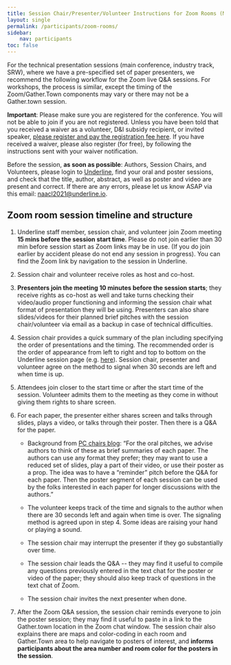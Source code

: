 ```yaml
---
title: Session Chair/Presenter/Volunteer Instructions for Zoom Rooms (Main Conference, Industry Track, and SRW)
layout: single
permalink: /participants/zoom-rooms/
sidebar:
    nav: participants
toc: false
---
```


For the technical presentation sessions (main conference, industry track, SRW), where we have a pre-specified set of paper presenters, we recommend the following workflow for the Zoom live Q&A sessions. For workshops, the process is similar, except the timing of the Zoom/Gather.Town components may vary or there may not be a Gather.town session.

**Important**: Please make sure you are registered for the conference. You will not be able to join if you are not registered. Unless you have been told that you received a waiver as a volunteer, D&I subsidy recipient, or invited speaker, [please register and pay the registration fee here](/registration/). If you have received a waiver, please also register (for free), by following the instructions sent with your waiver notification.

Before the session, **as soon as possible**: Authors, Session Chairs, and Volunteers, please login to [Underline](https://underline.io/events/122/reception), find your oral and poster sessions, and check that the title, author, abstract, as well as poster and video are present and correct. If there are any errors, please let us know ASAP via this email: [naacl2021@underline.io](mailto:naacl2021@underline.io).

## Zoom room session timeline and structure

1. Underline staff member, session chair, and volunteer join Zoom meeting **15 mins before the session start time**. Please do not join earlier than 30 min before session start as Zoom links may be in use. (If you do join earlier by accident please do not end any session in progress). You can find the Zoom link by navigation to the session in Underline.

2. Session chair and volunteer receive roles as host and co-host.

3. **Presenters join the meeting 10 minutes before the session starts**; they receive rights as co-host as well and take turns checking their video/audio proper functioning and informing the session chair what format of presentation they will be using. Presenters can also share slides/videos for their planned brief pitches with the session chair/volunteer via email as a backup in case of technical difficulties.

4. Session chair provides a quick summary of the plan including specifying the order of presentations and the timing. The recommended order is the order of appearance from left to right and top to bottom on the Underline session page (e.g. [here](https://underline.io/events/122/sessions?eventSessionId=4116)). Session chair, presenter and volunteer agree on the method to signal when 30 seconds are left and when time is up.

5. Attendees join closer to the start time or after the start time of the session. Volunteer admits them to the meeting as they come in without giving them rights to share screen.

6. For each paper, the presenter either shares screen and talks through slides, plays a video, or talks through their poster. Then there is a Q&A for the paper.

    * Background from [PC chairs blog](/blog/conference-structure/): “For the oral pitches, we advise authors to think of these as brief summaries of each paper. The authors can use any format they prefer; they may want to use a reduced set of slides, play a part of their video, or use their poster as a prop. The idea was to have a “reminder” pitch before the Q&A for each paper. Then the poster segment of each session can be used by the folks interested in each paper for longer discussions with the authors.”

    * The volunteer keeps track of the time and signals to the author when there are 30 seconds left and again when time is over. The signaling method is agreed upon in step 4. Some ideas are raising your hand or playing a sound.

    * The session chair may interrupt the presenter if they go substantially over time.

    * The session chair leads the Q&A -- they may find it useful to compile any questions previously entered in the text chat for the poster or video of the paper; they should also keep track of questions in the text chat of Zoom.

    * The session chair invites the next presenter when done.

7. After the Zoom Q&A session, the session chair reminds everyone to join the poster session; they may find it useful to paste in a link to the Gather.town location in the Zoom chat window. The session chair also explains there are maps and color-coding in each room and Gather.Town area to help navigate to posters of interest, and **informs participants about the area number and room color for the posters in the session**.


